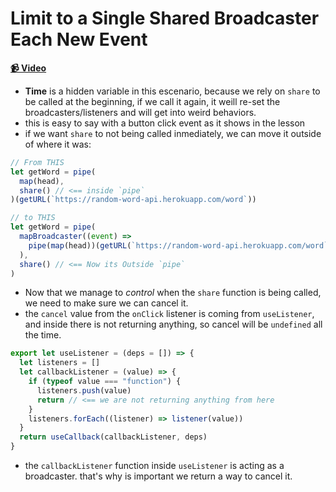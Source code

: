 # Limit to a Single Shared Broadcaster Each New Event

**[📹 Video](https://egghead.io/lessons/egghead-limit-to-a-single-shared-broadcaster-each-new-event)**

- **Time** is a hidden variable in this escenario, because we rely on `share` to be called at the beginning, if we call it again, it weill re-set the broadcasters/listeners and will get into weird behaviors.
- this is easy to say with a button click event as it shows in the lesson
- if we want `share` to not being called inmediately, we can move it outside of where it was:

```js
// From THIS
let getWord = pipe(
  map(head),
  share() // <== inside `pipe`
)(getURL(`https://random-word-api.herokuapp.com/word`))

// to THIS
let getWord = pipe(
  mapBroadcaster((event) =>
    pipe(map(head))(getURL(`https://random-word-api.herokuapp.com/word`))
  ),
  share() // <== Now its Outside `pipe`
)
```

- Now that we manage to _control_ when the `share` function is being called, we need to make sure we can cancel it.
- the `cancel` value from the `onClick` listener is coming from `useListener`, and inside there is not returning anything, so cancel will be `undefined` all the time.

```js
export let useListener = (deps = []) => {
  let listeners = []
  let callbackListener = (value) => {
    if (typeof value === "function") {
      listeners.push(value)
      return // <== we are not returning anything from here
    }
    listeners.forEach((listener) => listener(value))
  }
  return useCallback(callbackListener, deps)
}
```

- the `callbackListener` function inside `useListener` is acting as a broadcaster. that's why is important we return a way to cancel it.



